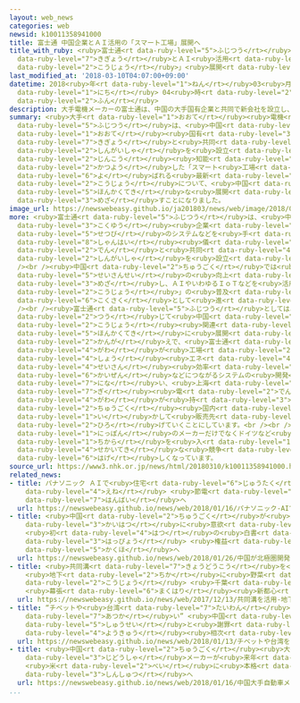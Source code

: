 ```yaml
---
layout: web_news
categories: web
newsid: k10011358941000
title: 富士通 中国企業とＡＩ活用の「スマート工場」展開へ
title_with_ruby: <ruby>富士通<rt data-ruby-level="5">ふじつう</rt></ruby> <ruby>中国<rt data-ruby-level="2">ちゅうごく</rt></ruby><ruby>企業<rt
  data-ruby-level="7">きぎょう</rt></ruby>とＡＩ<ruby>活用<rt data-ruby-level="2">かつよう</rt></ruby>の「スマート<ruby>工場<rt
  data-ruby-level="2">こうじょう</rt></ruby>」<ruby>展開<rt data-ruby-level="6">てんかい</rt></ruby>へ
last_modified_at: '2018-03-10T04:07:00+09:00'
datetime: 2018<ruby>年<rt data-ruby-level="1">ねん</rt></ruby>03<ruby>月<rt data-ruby-level="1">がつ</rt></ruby>10<ruby>日<rt
  data-ruby-level="1">にち</rt></ruby> 04<ruby>時<rt data-ruby-level="2">じ</rt></ruby>07<ruby>分<rt
  data-ruby-level="2">ふん</rt></ruby>
description: 大手電機メーカーの富士通は、中国の大手国有企業と共同で新会社を設立し、ＡＩ＝人工知能などを活用した「スマート工場」と呼ばれる最新の工場について、中国で本格的な展開を目指すことになりました。
summary: <ruby>大手<rt data-ruby-level="1">おおて</rt></ruby><ruby>電機<rt data-ruby-level="4">でんき</rt></ruby>メーカーの<ruby>富士通<rt
  data-ruby-level="5">ふじつう</rt></ruby>は、<ruby>中国<rt data-ruby-level="2">ちゅうごく</rt></ruby>の<ruby>大手<rt
  data-ruby-level="1">おおて</rt></ruby><ruby>国有<rt data-ruby-level="3">こくゆう</rt></ruby><ruby>企業<rt
  data-ruby-level="7">きぎょう</rt></ruby>と<ruby>共同<rt data-ruby-level="4">きょうどう</rt></ruby>で<ruby>新会社<rt
  data-ruby-level="2">しんがいしゃ</rt></ruby>を<ruby>設立<rt data-ruby-level="5">せつりつ</rt></ruby>し、ＡＩ＝<ruby>人工<rt
  data-ruby-level="2">じんこう</rt></ruby><ruby>知能<rt data-ruby-level="5">ちのう</rt></ruby>などを<ruby>活用<rt
  data-ruby-level="2">かつよう</rt></ruby>した「スマート<ruby>工場<rt data-ruby-level="2">こうじょう</rt></ruby>」と<ruby>呼<rt
  data-ruby-level="6">よ</rt></ruby>ばれる<ruby>最新<rt data-ruby-level="4">さいしん</rt></ruby>の<ruby>工場<rt
  data-ruby-level="2">こうじょう</rt></ruby>について、<ruby>中国<rt data-ruby-level="2">ちゅうごく</rt></ruby>で<ruby>本格的<rt
  data-ruby-level="5">ほんかくてき</rt></ruby>な<ruby>展開<rt data-ruby-level="6">てんかい</rt></ruby>を<ruby>目指<rt
  data-ruby-level="3">めざ</rt></ruby>すことになりました。
image_url: https://newswebeasy.github.io/ja201803/news/web/image/2018/03/10/K10011358941_1803092235_1803100407_01_02.jpg
more: <ruby>富士通<rt data-ruby-level="5">ふじつう</rt></ruby>は、<ruby>中国<rt data-ruby-level="2">ちゅうごく</rt></ruby>の<ruby>国有<rt
  data-ruby-level="3">こくゆう</rt></ruby><ruby>企業<rt data-ruby-level="7">きぎょう</rt></ruby>でインフラ<ruby>設備<rt
  data-ruby-level="5">せつび</rt></ruby>のシステムなどを<ruby>手<rt data-ruby-level="1">て</rt></ruby>がける<ruby>上海<rt
  data-ruby-level="8">しゃんはい</rt></ruby><ruby>儀<rt data-ruby-level="7">ぎ</rt></ruby><ruby>電<rt
  data-ruby-level="2">でん</rt></ruby>と<ruby>共同<rt data-ruby-level="4">きょうどう</rt></ruby>で<ruby>新会社<rt
  data-ruby-level="2">しんがいしゃ</rt></ruby>を<ruby>設立<rt data-ruby-level="5">せつりつ</rt></ruby>しました。<br
  /><br /><ruby>中国<rt data-ruby-level="2">ちゅうごく</rt></ruby>では<ruby>飛躍的<rt data-ruby-level="7">ひやくてき</rt></ruby>な<ruby>生産性<rt
  data-ruby-level="5">せいさんせい</rt></ruby>の<ruby>向上<rt data-ruby-level="3">こうじょう</rt></ruby>を<ruby>目指<rt
  data-ruby-level="3">めざ</rt></ruby>し、ＡＩやいわゆるＩｏＴなどを<ruby>活用<rt data-ruby-level="2">かつよう</rt></ruby>した「スマート<ruby>工場<rt
  data-ruby-level="2">こうじょう</rt></ruby>」の<ruby>普及<rt data-ruby-level="7">ふきゅう</rt></ruby>が<ruby>国策<rt
  data-ruby-level="6">こくさく</rt></ruby>として<ruby>進<rt data-ruby-level="3">すす</rt></ruby>められています。<br
  /><br /><ruby>富士通<rt data-ruby-level="5">ふじつう</rt></ruby>としては、<ruby>新会社<rt data-ruby-level="2">しんがいしゃ</rt></ruby>を<ruby>通<rt
  data-ruby-level="2">つう</rt></ruby>じて<ruby>中国<rt data-ruby-level="2">ちゅうごく</rt></ruby>でのスマート<ruby>工場<rt
  data-ruby-level="2">こうじょう</rt></ruby><ruby>関連<rt data-ruby-level="4">かんれん</rt></ruby>のビジネスを<ruby>本格的<rt
  data-ruby-level="5">ほんかくてき</rt></ruby>に<ruby>展開<rt data-ruby-level="6">てんかい</rt></ruby>したい<ruby>考<rt
  data-ruby-level="2">かんが</rt></ruby>えで、<ruby>富士通<rt data-ruby-level="5">ふじつう</rt></ruby><ruby>側<rt
  data-ruby-level="4">がわ</rt></ruby>が<ruby>工場<rt data-ruby-level="2">こうじょう</rt></ruby>の<ruby>省<rt
  data-ruby-level="4">しょう</rt></ruby><ruby>エネ<rt data-ruby-level="4">えね</rt></ruby>や<ruby>生産<rt
  data-ruby-level="4">せいさん</rt></ruby><ruby>効率<rt data-ruby-level="5">こうりつ</rt></ruby>の<ruby>改善<rt
  data-ruby-level="6">かいぜん</rt></ruby>などにつながるシステムの<ruby>開発<rt data-ruby-level="3">かいはつ</rt></ruby>を<ruby>担<rt
  data-ruby-level="7">にな</rt></ruby>い、<ruby>上海<rt data-ruby-level="8">しゃんはい</rt></ruby><ruby>儀<rt
  data-ruby-level="7">ぎ</rt></ruby><ruby>電<rt data-ruby-level="2">でん</rt></ruby><ruby>側<rt
  data-ruby-level="4">がわ</rt></ruby>が<ruby>持<rt data-ruby-level="3">も</rt></ruby>つ<ruby>中国<rt
  data-ruby-level="2">ちゅうごく</rt></ruby><ruby>国内<rt data-ruby-level="2">こくない</rt></ruby>のネットワークを<ruby>生<rt
  data-ruby-level="1">い</rt></ruby>かして<ruby>販売先<rt data-ruby-level="7">はんばいさき</rt></ruby>を<ruby>広<rt
  data-ruby-level="2">ひろ</rt></ruby>げていくことにしています。<br /><br />スマート<ruby>工場<rt data-ruby-level="2">こうじょう</rt></ruby>をめぐっては、<ruby>日本<rt
  data-ruby-level="1">にっぽん</rt></ruby>のメーカーだけでなくドイツなど<ruby>海外<rt data-ruby-level="2">かいがい</rt></ruby>のメーカーも<ruby>力<rt
  data-ruby-level="1">ちから</rt></ruby>を<ruby>入<rt data-ruby-level="1">い</rt></ruby>れていて、<ruby>世界的<rt
  data-ruby-level="4">せかいてき</rt></ruby>な<ruby>競争<rt data-ruby-level="4">きょうそう</rt></ruby>が<ruby>激<rt
  data-ruby-level="6">はげ</rt></ruby>しくなっています。
source_url: https://www3.nhk.or.jp/news/html/20180310/k10011358941000.html
related_news:
- title: パナソニック ＡＩで<ruby>住宅<rt data-ruby-level="6">じゅうたく</rt></ruby>の<ruby>省<rt data-ruby-level="4">しょう</rt></ruby><ruby>エネ<rt
    data-ruby-level="4">えね</rt></ruby> <ruby>節電<rt data-ruby-level="4">せつでん</rt></ruby>システム<ruby>販売<rt
    data-ruby-level="7">はんばい</rt></ruby>へ
  url: https://newswebeasy.github.io/news/web/2018/01/16/パナソニック-AIで住宅の省エネ-節電システム販売へ
- title: <ruby>中国<rt data-ruby-level="2">ちゅうごく</rt></ruby>が<ruby>北極圏<rt data-ruby-level="7">ほっきょくけん</rt></ruby><ruby>開発<rt
    data-ruby-level="3">かいはつ</rt></ruby>に<ruby>意欲<rt data-ruby-level="6">いよく</rt></ruby>
    <ruby>初<rt data-ruby-level="4">はつ</rt></ruby>の<ruby>白書<rt data-ruby-level="2">はくしょ</rt></ruby>を<ruby>発表<rt
    data-ruby-level="3">はっぴょう</rt></ruby> <ruby>権益<rt data-ruby-level="6">けんえき</rt></ruby><ruby>確保<rt
    data-ruby-level="5">かくほ</rt></ruby>へ
  url: https://newswebeasy.github.io/news/web/2018/01/26/中国が北極圏開発に意欲-初の白書を発表-権益確保へ
- title: <ruby>共同溝<rt data-ruby-level="7">きょうどうこう</rt></ruby>を<ruby>活用<rt data-ruby-level="2">かつよう</rt></ruby>
    <ruby>地下<rt data-ruby-level="2">ちか</rt></ruby>に<ruby>野菜<rt data-ruby-level="4">やさい</rt></ruby><ruby>工場<rt
    data-ruby-level="2">こうじょう</rt></ruby> <ruby>千葉<rt data-ruby-level="3">ちば</rt></ruby>
    <ruby>幕張<rt data-ruby-level="6">まくはり</rt></ruby><ruby>新都心<rt data-ruby-level="3">しんとしん</rt></ruby>
  url: https://newswebeasy.github.io/news/web/2017/12/13/共同溝を活用-地下に野菜工場-千葉-幕張新都心
- title: “チベットや<ruby>台湾<rt data-ruby-level="7">たいわん</rt></ruby>を「<ruby>国<rt data-ruby-level="2">くに</rt></ruby>」<ruby>扱<rt
    data-ruby-level="7">あつか</rt></ruby>い” <ruby>中国<rt data-ruby-level="2">ちゅうごく</rt></ruby>から<ruby>修正<rt
    data-ruby-level="5">しゅうせい</rt></ruby>と<ruby>謝罪<rt data-ruby-level="5">しゃざい</rt></ruby><ruby>要求<rt
    data-ruby-level="4">ようきゅう</rt></ruby><ruby>相次<rt data-ruby-level="3">あいつ</rt></ruby>ぐ
  url: https://newswebeasy.github.io/news/web/2018/01/13/チベットや台湾を国扱い-中国から修正と謝罪要求相次ぐ
- title: <ruby>中国<rt data-ruby-level="2">ちゅうごく</rt></ruby><ruby>大手<rt data-ruby-level="1">おおて</rt></ruby><ruby>自動車<rt
    data-ruby-level="3">じどうしゃ</rt></ruby>メーカーが<ruby>来年<rt data-ruby-level="2">らいねん</rt></ruby>
    <ruby>米<rt data-ruby-level="2">べい</rt></ruby>に<ruby>本格<rt data-ruby-level="5">ほんかく</rt></ruby><ruby>進出<rt
    data-ruby-level="3">しんしゅつ</rt></ruby>へ
  url: https://newswebeasy.github.io/news/web/2018/01/16/中国大手自動車メーカーが来年-米に本格進出へ
...
```

